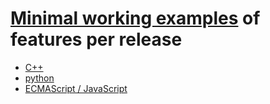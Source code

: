 # [Minimal working examples](https://en.wikipedia.org/wiki/Minimal_working_example) of features per release
* [C++](cpp)
* [python](python)
* [ECMAScript / JavaScript](js)
